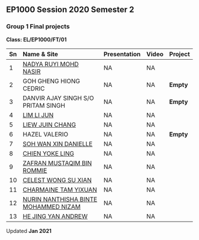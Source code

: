 ## EP1000 Session 2020 Semester 2

### Group 1 Final projects

**Class: EL/EP1000/FT/01**


|Sn   |Name & Site                |Presentation |Video          |Project             |
|:----|:--------------------------|:------------|:--------------|:-------------------|
| 1|[NADYA RUYI MOHD NASIR](https://nadyanasir.github.io/EP1000)|NA|NA||
| 2|GOH GHENG HIONG CEDRIC|NA|NA|**Empty**|
| 3|DANVIR AJAY SINGH S/O PRITAM SINGH|NA|NA|**Empty**|
| 4|[LIM LI JUN](https://lloydmontg.github.io/ep1000/)|NA|NA||
| 5|[LIEW JUIN CHANG](https://juinchang.github.io/DFAB/)|NA|NA||
| 6|HAZEL VALERIO|NA|NA|**Empty**|
| 7|[SOH WAN XIN DANIELLE](https://daniellesoh.github.io/ep1000)|NA|NA||
| 8|[CHIEN YOKE LING](https://chienyokeling.github.io/EP1000/)|NA|NA||
| 9|[ZAFRAN MUSTAQIM BIN ROMMIE](https://zafranmustaqim.github.io/EP1000/)|NA|NA||
|10|[CELEST WONG SU XIAN](https://celestwsx.github.io/EP1000)|NA|NA||
|11|[CHARMAINE TAM YIXUAN](https://charlietamyx.github.io/EP1000/)|NA|NA||
|12|[NURIN NANTHISHA BINTE MOHAMMED NIZAM](https://nurin-n.github.io/EP1000/)|NA|NA||
|13|[HE JING YAN ANDREW](https://angstdrew.github.io/EP1000/)|NA|NA||

Updated **Jan 2021**